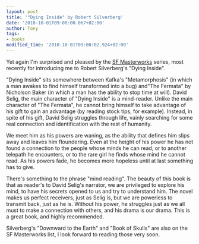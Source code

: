 ```yaml
---
layout: post
title: '"Dying Inside" by Robert Silverberg'
date: '2010-10-01T09:00:00.067+02:00'
author: Tony
tags:
- books
modified_time: '2010-10-01T09:00:02.924+02:00'
---
```


Yet again I'm surprised and pleased by the [SF
Masterworks](http://en.wikipedia.org/wiki/SF_Masterworks) series, most recently
for introducing me to Robert Silverberg's "Dying Inside".

"Dying Inside" sits somewhere between Kafka's "Metamorphosis" (in which a man
awakes to find himself transformed into a bug) and"The Fermata" by
Nicholson Baker (in which a man has the ability to stop time at will).
David Selig, the main character of "Dying Inside" is a mind-reader.
 Unlike the main character of "The Fermata", he cannot bring himself to
take advantage of his gift to gain an advantage (by reading stock tips, for
example). Instead, in spite of his gift, David Selig struggles through
life, vainly searching for some real connection and identification with the rest
of humanity. 

We meet him as his powers are waning, as the ability that defines him slips away
and leaves him floundering. Even at the height of his power he has not
found a connection to the people whose minds he can read, or to another telepath
he encounters, or to the rare girl he finds whose mind he cannot read. As
his powers fade, he becomes more hopeless until at last something has to give.

There's something to the phrase "mind reading". The beauty of this book is
that as reader's to David Selig's narrator, we are privileged to explore his
mind, to have his secrets opened to us and try to understand him. The
novel makes us perfect receivers, just as Selig is, but we are powerless to
transmit back, just as he is. Without his power, he struggles just as we
all must to make a connection with others, and his drama is our drama. 
This is a great book, and highly recommended.

Silverberg's "Downward to the Earth" and "Book of Skulls" are also on the SF
Masterworks list, I look forward to reading those very soon.